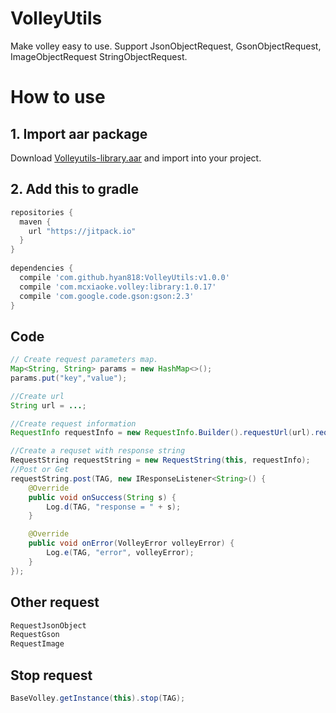 # VolleyUtils

Make volley easy to use. Support JsonObjectRequest, GsonObjectRequest, ImageObjectRequest StringObjectRequest.

# How to use

## 1. Import aar package

Download [Volleyutils-library.aar](https://github.com/hyan818/VolleyUtils/blob/master/download/volleyutils-library.aar?raw=true) and import into your project.

## 2. Add this to gradle

```gradle
repositories {
  maven {
    url "https://jitpack.io"
  }
}
	
dependencies {
  compile 'com.github.hyan818:VolleyUtils:v1.0.0'
  compile 'com.mcxiaoke.volley:library:1.0.17'
  compile 'com.google.code.gson:gson:2.3'
}
```

## Code

```java
// Create request parameters map.
Map<String, String> params = new HashMap<>();
params.put("key","value");

//Create url
String url = ...;

//Create request information
RequestInfo requestInfo = new RequestInfo.Builder().requestUrl(url).requestParams(params).build();
```

```java
//Create a requset with response string
RequestString requestString = new RequestString(this, requestInfo);
//Post or Get
requestString.post(TAG, new IResponseListener<String>() {
    @Override
    public void onSuccess(String s) {
        Log.d(TAG, "response = " + s);
    }

    @Override
    public void onError(VolleyError volleyError) {
        Log.e(TAG, "error", volleyError);
    }
});
```

## Other request

```java
RequestJsonObject
RequestGson
RequestImage
```

## Stop request

```java
BaseVolley.getInstance(this).stop(TAG);
```


